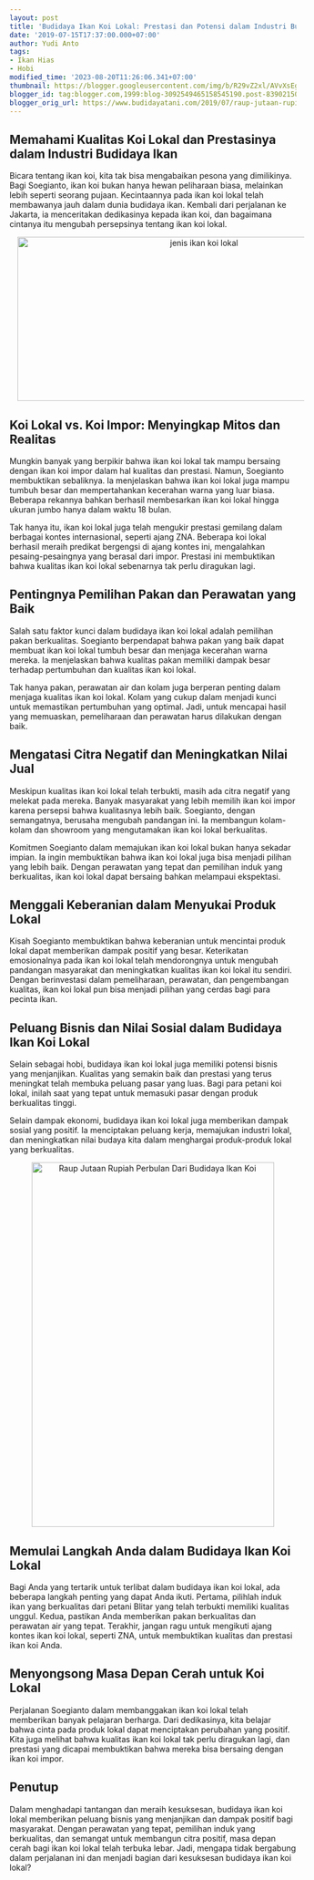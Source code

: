 ```yaml
---
layout: post
title: 'Budidaya Ikan Koi Lokal: Prestasi dan Potensi dalam Industri Budidaya Ikan'
date: '2019-07-15T17:37:00.000+07:00'
author: Yudi Anto
tags:
- Ikan Hias
- Hobi
modified_time: '2023-08-20T11:26:06.341+07:00'
thumbnail: https://blogger.googleusercontent.com/img/b/R29vZ2xl/AVvXsEgsUEE-so1LrBtEy5Vg697T6mE-wSourXPC0g3CiHjSQW3NaJawxdh2U_ajg_iqzJwaRrcV8uk8UtQ_tZDlvFNUmMDApUtdhWF2CDjG-XseXH99pQ9O39ScdpEkuB76Fy44JQzZIrydXy3Suh4yXQKYmd62EEz0wpcEIGFXbL_RNtstE7Cd02yXlJxwzVBp/s72-w640-c-h288/koi_800x360.jpg
blogger_id: tag:blogger.com,1999:blog-3092549465158545190.post-839021504937893032
blogger_orig_url: https://www.budidayatani.com/2019/07/raup-jutaan-rupiah-perbulan-dari.html
---
```


<h2>Memahami Kualitas Koi Lokal dan Prestasinya dalam Industri Budidaya Ikan</h2><p>Bicara tentang ikan koi, kita tak bisa mengabaikan pesona yang dimilikinya. Bagi Soegianto, ikan koi bukan hanya hewan peliharaan biasa, melainkan lebih seperti seorang pujaan. Kecintaannya pada ikan koi lokal telah membawanya jauh dalam dunia budidaya ikan. Kembali dari perjalanan ke Jakarta, ia menceritakan dedikasinya kepada ikan koi, dan bagaimana cintanya itu mengubah persepsinya tentang ikan koi lokal.</p><div class="separator" style="clear: both; text-align: center;"><a href="https://blogger.googleusercontent.com/img/b/R29vZ2xl/AVvXsEgsUEE-so1LrBtEy5Vg697T6mE-wSourXPC0g3CiHjSQW3NaJawxdh2U_ajg_iqzJwaRrcV8uk8UtQ_tZDlvFNUmMDApUtdhWF2CDjG-XseXH99pQ9O39ScdpEkuB76Fy44JQzZIrydXy3Suh4yXQKYmd62EEz0wpcEIGFXbL_RNtstE7Cd02yXlJxwzVBp/s800/koi_800x360.jpg" imageanchor="1" style="margin-left: 1em; margin-right: 1em;"><img alt="jenis ikan koi lokal" border="0" data-original-height="360" data-original-width="800" height="288" src="https://blogger.googleusercontent.com/img/b/R29vZ2xl/AVvXsEgsUEE-so1LrBtEy5Vg697T6mE-wSourXPC0g3CiHjSQW3NaJawxdh2U_ajg_iqzJwaRrcV8uk8UtQ_tZDlvFNUmMDApUtdhWF2CDjG-XseXH99pQ9O39ScdpEkuB76Fy44JQzZIrydXy3Suh4yXQKYmd62EEz0wpcEIGFXbL_RNtstE7Cd02yXlJxwzVBp/w640-h288/koi_800x360.jpg" width="640" /></a></div><h2>Koi Lokal vs. Koi Impor: Menyingkap Mitos dan Realitas</h2><p>Mungkin banyak yang berpikir bahwa ikan koi lokal tak mampu bersaing dengan ikan koi impor dalam hal kualitas dan prestasi. Namun, Soegianto membuktikan sebaliknya. Ia menjelaskan bahwa ikan koi lokal juga mampu tumbuh besar dan mempertahankan kecerahan warna yang luar biasa. Beberapa rekannya bahkan berhasil membesarkan ikan koi lokal hingga ukuran jumbo hanya dalam waktu 18 bulan.</p><p>Tak hanya itu, ikan koi lokal juga telah mengukir prestasi gemilang dalam berbagai kontes internasional, seperti ajang ZNA. Beberapa koi lokal berhasil meraih predikat bergengsi di ajang kontes ini, mengalahkan pesaing-pesaingnya yang berasal dari impor. Prestasi ini membuktikan bahwa kualitas ikan koi lokal sebenarnya tak perlu diragukan lagi.</p><h2>Pentingnya Pemilihan Pakan dan Perawatan yang Baik</h2><p>Salah satu faktor kunci dalam budidaya ikan koi lokal adalah pemilihan pakan berkualitas. Soegianto berpendapat bahwa pakan yang baik dapat membuat ikan koi lokal tumbuh besar dan menjaga kecerahan warna mereka. Ia menjelaskan bahwa kualitas pakan memiliki dampak besar terhadap pertumbuhan dan kualitas ikan koi lokal.</p><p>Tak hanya pakan, perawatan air dan kolam juga berperan penting dalam menjaga kualitas ikan koi lokal. Kolam yang cukup dalam menjadi kunci untuk memastikan pertumbuhan yang optimal. Jadi, untuk mencapai hasil yang memuaskan, pemeliharaan dan perawatan harus dilakukan dengan baik.</p><h2>Mengatasi Citra Negatif dan Meningkatkan Nilai Jual</h2><p>Meskipun kualitas ikan koi lokal telah terbukti, masih ada citra negatif yang melekat pada mereka. Banyak masyarakat yang lebih memilih ikan koi impor karena persepsi bahwa kualitasnya lebih baik. Soegianto, dengan semangatnya, berusaha mengubah pandangan ini. Ia membangun kolam-kolam dan showroom yang mengutamakan ikan koi lokal berkualitas.</p><p>Komitmen Soegianto dalam memajukan ikan koi lokal bukan hanya sekadar impian. Ia ingin membuktikan bahwa ikan koi lokal juga bisa menjadi pilihan yang lebih baik. Dengan perawatan yang tepat dan pemilihan induk yang berkualitas, ikan koi lokal dapat bersaing bahkan melampaui ekspektasi.</p><h2>Menggali Keberanian dalam Menyukai Produk Lokal</h2><p>Kisah Soegianto membuktikan bahwa keberanian untuk mencintai produk lokal dapat memberikan dampak positif yang besar. Keterikatan emosionalnya pada ikan koi lokal telah mendorongnya untuk mengubah pandangan masyarakat dan meningkatkan kualitas ikan koi lokal itu sendiri. Dengan berinvestasi dalam pemeliharaan, perawatan, dan pengembangan kualitas, ikan koi lokal pun bisa menjadi pilihan yang cerdas bagi para pecinta ikan.</p><h2>Peluang Bisnis dan Nilai Sosial dalam Budidaya Ikan Koi Lokal</h2><p>Selain sebagai hobi, budidaya ikan koi lokal juga memiliki potensi bisnis yang menjanjikan. Kualitas yang semakin baik dan prestasi yang terus meningkat telah membuka peluang pasar yang luas. Bagi para petani koi lokal, inilah saat yang tepat untuk memasuki pasar dengan produk berkualitas tinggi.</p><p>Selain dampak ekonomi, budidaya ikan koi lokal juga memberikan dampak sosial yang positif. Ia menciptakan peluang kerja, memajukan industri lokal, dan meningkatkan nilai budaya kita dalam menghargai produk-produk lokal yang berkualitas.</p><div class="separator" style="clear: both; text-align: center;"><a href="https://blogger.googleusercontent.com/img/b/R29vZ2xl/AVvXsEhoQAlvoIXyJfkdy2Fdcjuhhv1CaZbjqufEOLvSNb_Gt85UxjNqVJYmpDKCTOE-RAG4V47MpCLxiFHbuAVOCCaOdekbW3DknVIEow4RvA5ZQBOpSmBNszYgO3vIgsFyBFrlNR3ejwT2CBX_YtjNvWiotqamZ60J8VKLOEr-NvsNKjoQwPisjVULcUf4THKi/s600/koi_399x600.jpg" imageanchor="1" style="margin-left: 1em; margin-right: 1em;"><img alt="Raup Jutaan Rupiah Perbulan Dari Budidaya Ikan Koi" border="0" data-original-height="600" data-original-width="399" height="640" src="https://blogger.googleusercontent.com/img/b/R29vZ2xl/AVvXsEhoQAlvoIXyJfkdy2Fdcjuhhv1CaZbjqufEOLvSNb_Gt85UxjNqVJYmpDKCTOE-RAG4V47MpCLxiFHbuAVOCCaOdekbW3DknVIEow4RvA5ZQBOpSmBNszYgO3vIgsFyBFrlNR3ejwT2CBX_YtjNvWiotqamZ60J8VKLOEr-NvsNKjoQwPisjVULcUf4THKi/w426-h640/koi_399x600.jpg" width="426" /></a></div><h2>Memulai Langkah Anda dalam Budidaya Ikan Koi Lokal</h2><p>Bagi Anda yang tertarik untuk terlibat dalam budidaya ikan koi lokal, ada beberapa langkah penting yang dapat Anda ikuti. Pertama, pilihlah induk ikan yang berkualitas dari petani Blitar yang telah terbukti memiliki kualitas unggul. Kedua, pastikan Anda memberikan pakan berkualitas dan perawatan air yang tepat. Terakhir, jangan ragu untuk mengikuti ajang kontes ikan koi lokal, seperti ZNA, untuk membuktikan kualitas dan prestasi ikan koi Anda.</p><h2>Menyongsong Masa Depan Cerah untuk Koi Lokal</h2><p>Perjalanan Soegianto dalam membanggakan ikan koi lokal telah memberikan banyak pelajaran berharga. Dari dedikasinya, kita belajar bahwa cinta pada produk lokal dapat menciptakan perubahan yang positif. Kita juga melihat bahwa kualitas ikan koi lokal tak perlu diragukan lagi, dan prestasi yang dicapai membuktikan bahwa mereka bisa bersaing dengan ikan koi impor.</p><h2>Penutup</h2><p>Dalam menghadapi tantangan dan meraih kesuksesan, budidaya ikan koi lokal memberikan peluang bisnis yang menjanjikan dan dampak positif bagi masyarakat. Dengan perawatan yang tepat, pemilihan induk yang berkualitas, dan semangat untuk membangun citra positif, masa depan cerah bagi ikan koi lokal telah terbuka lebar. Jadi, mengapa tidak bergabung dalam perjalanan ini dan menjadi bagian dari kesuksesan budidaya ikan koi lokal?</p>